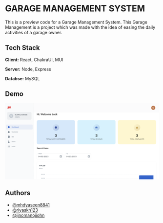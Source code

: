 
# GARAGE MANAGEMENT SYSTEM

This is a preview code for a Garage Management System. This Garage Management is a project which was made with the idea of easing the daily activities of a garage owner.



## Tech Stack

**Client:** React, ChakraUI, MUI

**Server:** Node, Express

**Databse:** MySQL



## Demo
 <p>
    <img src="public/preview/gms.png"/>
</p>
  

## Authors

- [@mhdyaseen8841](https://github.com/mhdyaseen8841)
- [@riyaskh123](https://www.github.com/Riyaskh123)
- [@jinomanojjohn](https://www.github.com/jinomanojjohn)

